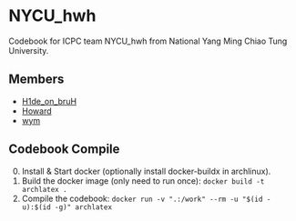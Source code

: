 # NYCU_hwh

Codebook for ICPC team NYCU_hwh from National Yang Ming Chiao Tung University.

## Members

- [H1de_on_bruH]()
- [Howard]()
- [wym]()


## Codebook Compile

0. Install & Start docker (optionally install docker-buildx in archlinux).
1. Build the docker image (only need to run once): `docker build -t archlatex .` 
2. Compile the codebook: `docker run -v ".:/work" --rm -u "$(id -u):$(id -g)" archlatex`
